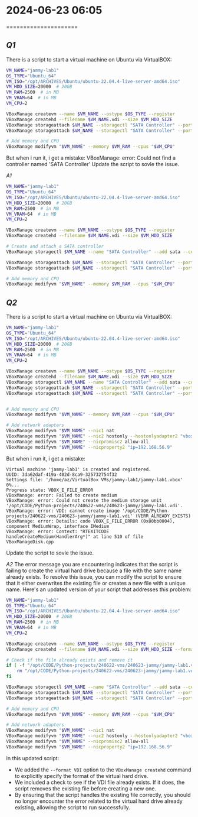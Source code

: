 # 2024-06-23    06:05
=====================



*Q1*
----------------------
There is a script to start a virtual machine on Ubuntu via VirtualBOX:
```sh
VM_NAME="jammy-lab1"
OS_TYPE="Ubuntu_64"
VM_ISO="/opt/ARCHIVES/Ubuntu/ubuntu-22.04.4-live-server-amd64.iso"
VM_HDD_SIZE=20000  # 20GB
VM_RAM=2500  # in MB
VM_VRAM=64  # in MB
VM_CPU=2

VBoxManage createvm --name $VM_NAME --ostype $OS_TYPE --register
VBoxManage createhd --filename $VM_NAME.vdi --size $VM_HDD_SIZE
VBoxManage storageattach $VM_NAME --storagectl "SATA Controller" --port 0 --device 0 --type hdd --medium $VM_NAME.vdi
VBoxManage storageattach $VM_NAME --storagectl "SATA Controller" --port 1 --device 0 --type dvddrive --medium $VM_ISO

# Add memory and CPU
VBoxManage modifyvm "$VM_NAME" --memory $VM_RAM --cpus "$VM_CPU"
```
But when i run it, i get a mistake:
VBoxManage: error: Could not find a controller named 'SATA Controller'
Update the script to sovle the issue.


*A1*
```sh
VM_NAME="jammy-lab1"
OS_TYPE="Ubuntu_64"
VM_ISO="/opt/ARCHIVES/Ubuntu/ubuntu-22.04.4-live-server-amd64.iso"
VM_HDD_SIZE=20000  # 20GB
VM_RAM=2500  # in MB
VM_VRAM=64  # in MB
VM_CPU=2

VBoxManage createvm --name $VM_NAME --ostype $OS_TYPE --register
VBoxManage createhd --filename $VM_NAME.vdi --size $VM_HDD_SIZE

# Create and attach a SATA controller
VBoxManage storagectl $VM_NAME --name "SATA Controller" --add sata --controller IntelAHCI

VBoxManage storageattach $VM_NAME --storagectl "SATA Controller" --port 0 --device 0 --type hdd --medium $VM_NAME.vdi
VBoxManage storageattach $VM_NAME --storagectl "SATA Controller" --port 1 --device 0 --type dvddrive --medium $VM_ISO

# Add memory and CPU
VBoxManage modifyvm "$VM_NAME" --memory $VM_RAM --cpus "$VM_CPU"
```



*Q2*
----------------------
There is a script to start a virtual machine on Ubuntu via VirtualBOX:
```sh
VM_NAME="jammy-lab1"
OS_TYPE="Ubuntu_64"
VM_ISO="/opt/ARCHIVES/Ubuntu/ubuntu-22.04.4-live-server-amd64.iso"
VM_HDD_SIZE=20000  # 20GB
VM_RAM=2500  # in MB
VM_VRAM=64  # in MB
VM_CPU=2

VBoxManage createvm --name $VM_NAME --ostype $OS_TYPE --register
VBoxManage createhd --filename $VM_NAME.vdi --size $VM_HDD_SIZE
VBoxManage storagectl $VM_NAME --name "SATA Controller" --add sata --controller IntelAHCI
VBoxManage storageattach $VM_NAME --storagectl "SATA Controller" --port 0 --device 0 --type hdd --medium $VM_NAME.vdi
VBoxManage storageattach $VM_NAME --storagectl "SATA Controller" --port 1 --device 0 --type dvddrive --medium $VM_ISO


# Add memory and CPU
VBoxManage modifyvm "$VM_NAME" --memory $VM_RAM --cpus "$VM_CPU"

# Add network adapters
VBoxManage modifyvm "$VM_NAME" --nic1 nat
VBoxManage modifyvm "$VM_NAME" --nic2 hostonly --hostonlyadapter2 "vboxnet0"
VBoxManage modifyvm "$VM_NAME" --nicpromisc2 allow-all
VBoxManage modifyvm "$VM_NAME" --nicproperty2 "ip=192.168.56.9"
```
But when i run it, i get a mistake:
```
Virtual machine 'jammy-lab1' is created and registered.
UUID: 3da62daf-419a-402d-8ca9-325732754f32
Settings file: '/home/az/VirtualBox VMs/jammy-lab1/jammy-lab1.vbox'
0%...
Progress state: VBOX_E_FILE_ERROR
VBoxManage: error: Failed to create medium
VBoxManage: error: Could not create the medium storage unit '/opt/CODE/Python-projects/240622-vms/240623-jammy/jammy-lab1.vdi'.
VBoxManage: error: VDI: cannot create image '/opt/CODE/Python-projects/240622-vms/240623-jammy/jammy-lab1.vdi' (VERR_ALREADY_EXISTS)
VBoxManage: error: Details: code VBOX_E_FILE_ERROR (0x80bb0004), component MediumWrap, interface IMedium
VBoxManage: error: Context: "RTEXITCODE handleCreateMedium(HandlerArg*)" at line 510 of file VBoxManageDisk.cpp
```
Update the script to sovle the issue.



*A2*
The error message you are encountering indicates that the script is failing to create the virtual hard drive because a file with the same name already exists. To resolve this issue, you can modify the script to ensure that it either overwrites the existing file or creates a new file with a unique name. Here's an updated version of your script that addresses this problem:

```sh
VM_NAME="jammy-lab1"
OS_TYPE="Ubuntu_64"
VM_ISO="/opt/ARCHIVES/Ubuntu/ubuntu-22.04.4-live-server-amd64.iso"
VM_HDD_SIZE=20000  # 20GB
VM_RAM=2500  # in MB
VM_VRAM=64  # in MB
VM_CPU=2

VBoxManage createvm --name $VM_NAME --ostype $OS_TYPE --register
VBoxManage createhd --filename $VM_NAME.vdi --size $VM_HDD_SIZE --format VDI

# Check if the file already exists and remove it
if [ -f "/opt/CODE/Python-projects/240622-vms/240623-jammy/jammy-lab1.vdi" ]; then
    rm "/opt/CODE/Python-projects/240622-vms/240623-jammy/jammy-lab1.vdi"
fi

VBoxManage storagectl $VM_NAME --name "SATA Controller" --add sata --controller IntelAHCI
VBoxManage storageattach $VM_NAME --storagectl "SATA Controller" --port 0 --device 0 --type hdd --medium $VM_NAME.vdi
VBoxManage storageattach $VM_NAME --storagectl "SATA Controller" --port 1 --device 0 --type dvddrive --medium $VM_ISO

# Add memory and CPU
VBoxManage modifyvm "$VM_NAME" --memory $VM_RAM --cpus "$VM_CPU"

# Add network adapters
VBoxManage modifyvm "$VM_NAME" --nic1 nat
VBoxManage modifyvm "$VM_NAME" --nic2 hostonly --hostonlyadapter2 "vboxnet0"
VBoxManage modifyvm "$VM_NAME" --nicpromisc2 allow-all
VBoxManage modifyvm "$VM_NAME" --nicproperty2 "ip=192.168.56.9"
```

In this updated script:
- We added the `--format VDI` option to the `VBoxManage createhd` command to explicitly specify the format of the virtual hard drive.
- We included a check to see if the VDI file already exists. If it does, the script removes the existing file before creating a new one.
- By ensuring that the script handles the existing file correctly, you should no longer encounter the error related to the virtual hard drive already existing, allowing the script to run successfully.
